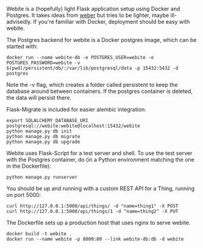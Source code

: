 Webite is a (hopefully) light Flask application setup using Docker and
Postgres. It takes ideas from [weber](https://github.com/vmalloc/weber/) but
tries to be lighter, maybe ill-advisedly. If you're familiar with Docker,
deployment should be easy with webite.

The Postgres backend for webite is a Docker postgres image, which can be
started with:

    docker run --name webite-db -e POSTGRES_USER=webite -e POSTGRES_PASSWORD=webite -v $(pwd)/persistent/db/:/var/lib/postgresql/data -p 15432:5432 -d postgres

Note the -v flag, which creates a folder called persistent to keep the database
around between containers. If the postgres container is deleted, the data will
persist there.

Flask-Migrate is included for easier alembic integration:

    export SQLALCHEMY_DATABASE_URI postgresql://webite:webite@localhost:15432/webite
    python manage.py db init
    python manage.py db migrate
    python manage.py db upgrade

Webite uses Flask-Script for a test server and shell. To use the test server
with the Postgres container, do (in a Python environment matching the one in
the Dockerfile):

    python manage.py runserver

You should be up and running with a custom REST API for a Thing, running on
port 5000:

    curl http://127.0.0.1:5000/api/things/ -d "name=thing1" -X POST
    curl http://127.0.0.1:5000/api/things/1 -d "name=thing2" -X PUT

The Dockerfile sets up a production host that uses nginx to serve webite.

    docker build -t webite .
    docker run --name webite -p 8000:80 --link webite-db:db -d webite
